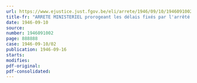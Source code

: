 ```yaml
---
url: https://www.ejustice.just.fgov.be/eli/arrete/1946/09/10/1946091002/justel
title-fr: "ARRETE MINISTERIEL prorogeant les délais fixés par l'arrêté ministériel du 20 août 1946 pour l'inscription du consommateur-chef de ménage chez le fournisseur de combustibles"
date: 1946-09-10
source:
number: 1946091002
page: 888888
case: 1946-09-10/02
publication: 1946-09-16
starts:
modifies:
pdf-original:
pdf-consolidated:
---
```


